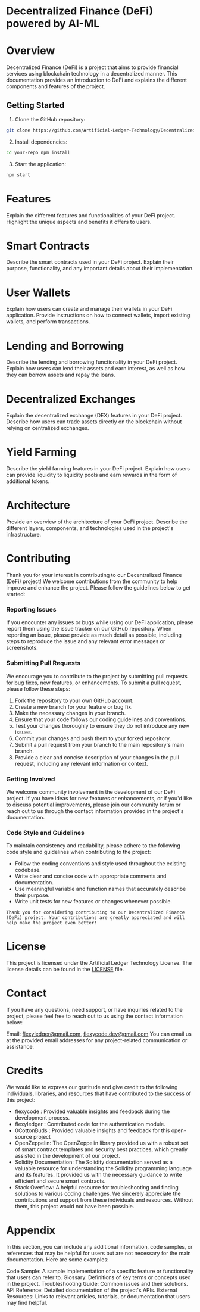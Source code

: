 # Decentralized Finance (DeFi) powered by AI-ML

# Overview
Decentralized Finance (DeFi) is a project that aims to provide financial services using blockchain technology in a decentralized manner. This documentation provides an introduction to DeFi and explains the different components and features of the project.

## Getting Started

1. Clone the GitHub repository:
```bash
git clone https://github.com/Artificial-Ledger-Technology/Decentralized-Finance-DEFIAI.git 
```

2. Install dependencies:
```bash
cd your-repo npm install
```

3. Start the application:
```bash
npm start
```

# Features
Explain the different features and functionalities of your DeFi project. Highlight the unique aspects and benefits it offers to users.

# Smart Contracts
Describe the smart contracts used in your DeFi project. Explain their purpose, functionality, and any important details about their implementation.

# User Wallets
Explain how users can create and manage their wallets in your DeFi application. Provide instructions on how to connect wallets, import existing wallets, and perform transactions.

# Lending and Borrowing
Describe the lending and borrowing functionality in your DeFi project. Explain how users can lend their assets and earn interest, as well as how they can borrow assets and repay the loans.

# Decentralized Exchanges
Explain the decentralized exchange (DEX) features in your DeFi project. Describe how users can trade assets directly on the blockchain without relying on centralized exchanges.

# Yield Farming
Describe the yield farming features in your DeFi project. Explain how users can provide liquidity to liquidity pools and earn rewards in the form of additional tokens.

# Architecture
Provide an overview of the architecture of your DeFi project. Describe the different layers, components, and technologies used in the project's infrastructure.

# Contributing
Thank you for your interest in contributing to our Decentralized Finance (DeFi) project! We welcome contributions from the community to help improve and enhance the project. Please follow the guidelines below to get started:

### Reporting Issues

If you encounter any issues or bugs while using our DeFi application, please report them using the issue tracker on our GitHub repository. When reporting an issue, please provide as much detail as possible, including steps to reproduce the issue and any relevant error messages or screenshots.

### Submitting Pull Requests
We encourage you to contribute to the project by submitting pull requests for bug fixes, new features, or enhancements. To submit a pull request, please follow these steps:

1. Fork the repository to your own GitHub account.
2. Create a new branch for your feature or bug fix.
3. Make the necessary changes in your branch.
4. Ensure that your code follows our coding guidelines and conventions.
5. Test your changes thoroughly to ensure they do not introduce any new issues.
6. Commit your changes and push them to your forked repository.
7. Submit a pull request from your branch to the main repository's main branch.
8. Provide a clear and concise description of your changes in the pull request, including any relevant information or context.

### Getting Involved
We welcome community involvement in the development of our DeFi project. If you have ideas for new features or enhancements, or if you'd like to discuss potential improvements, please join our community forum or reach out to us through the contact information provided in the project's documentation.

### Code Style and Guidelines

To maintain consistency and readability, please adhere to the following code style and guidelines when contributing to the project:

* Follow the coding conventions and style used throughout the existing codebase.
* Write clear and concise code with appropriate comments and documentation.
* Use meaningful variable and function names that accurately describe their purpose.
* Write unit tests for new features or changes whenever possible.

`Thank you for considering contributing to our Decentralized Finance (DeFi) project. Your contributions are greatly appreciated and will help make the project even better!`

# License
This project is licensed under the Artificial Ledger Technology License. The license details can be found in the [LICENSE](LICENSE) file.

# Contact
If you have any questions, need support, or have inquiries related to the project, please feel free to reach out to us using the contact information below:

Email: flexyledger@gmail.com, flexycode.dev@gmail.com
You can email us at the provided email addresses for any project-related communication or assistance.

# Credits
We would like to express our gratitude and give credit to the following individuals, libraries, and resources that have contributed to the success of this project:

* flexycode : Provided valuable insights and feedback during the development process.
* flexyledger : Contributed code for the authentication module.
* 0CottonBuds : Provided valuable insights and feedback for this open-source project
* OpenZeppelin: The OpenZeppelin library provided us with a robust set of smart contract templates and security best practices, which greatly assisted in the development of our project.
* Solidity Documentation: The Solidity documentation served as a valuable resource for understanding the Solidity programming language and its features. It provided us with the necessary guidance to write efficient and secure smart contracts.
* Stack Overflow: A helpful resource for troubleshooting and finding solutions to various coding challenges.
We sincerely appreciate the contributions and support from these individuals and resources. Without them, this project would not have been possible.

# Appendix
In this section, you can include any additional information, code samples, or references that may be helpful for users but are not necessary for the main documentation. Here are some examples:

Code Sample: A sample implementation of a specific feature or functionality that users can refer to.
Glossary: Definitions of key terms or concepts used in the project.
Troubleshooting Guide: Common issues and their solutions.
API Reference: Detailed documentation of the project's APIs.
External Resources: Links to relevant articles, tutorials, or documentation that users may find helpful.
